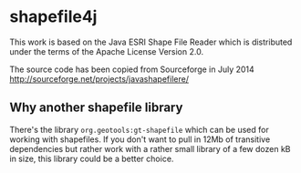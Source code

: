 # shapefile4j

This work is based on the Java ESRI Shape File Reader which is
distributed under the terms of the Apache License Version 2.0.

The source code has been copied from Sourceforge in July 2014
http://sourceforge.net/projects/javashapefilere/

## Why another shapefile library

There's the library `org.geotools:gt-shapefile` which can be used for
working with shapefiles. If you don't want to pull in 12Mb of transitive
dependencies but rather work with a rather small library of a few dozen
kB in size, this library could be a better choice.
